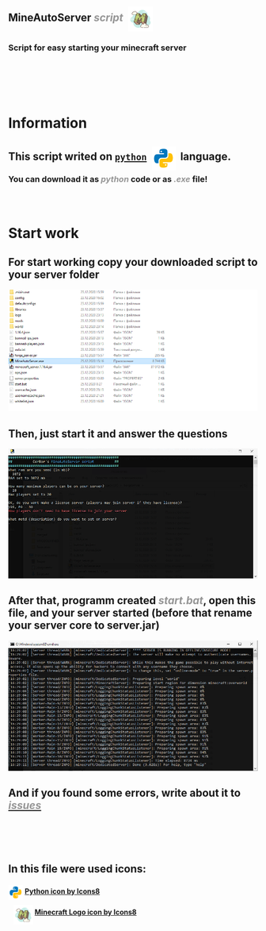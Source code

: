 ## <div style="display: flex"> MineAutoServer <i style="margin-left: 5px; color: #969696">script</i> <img src="./imgs/minecraft_logo.png" width="50" height="50" style="margin-left: 10px; margin-top: -10px"> </div>
### Script for easy starting your minecraft server
### <br />
### <br />
# Information
## This script writed on <a href="https://www.python.org" title="Go to python page">```python```</a> <img src="./imgs/python_logo.png" alt="python logo" style="margin-bottom: -20px; margin-left: 5px"></img><text style="margin-left: 10px">language</text>.
### You can download it as <i style="color: #969696">python</i> code or as <i style="color: #969696">.exe</i> file!
### <br>
# Start work
## For start working copy your downloaded script to your server folder
![step-1](./imgs/step-1.png)
## Then, just start it and answer the questions
![step-2](./imgs/step-2.png)
## After that, programm created <i style="color: #969696">start.bat</i>, open this file, and your server started (before that rename your server core to server.jar)
![step-3](./imgs/step-3.png)
## <div></div>
## And if you found some errors, write about it to <a href="https://github.com/CerBor/MineAutoServerScript/issues" title="Go to issues"><i style="color: #969696">issues</i></a>
#### <br />
#### <br />
## In this file were used icons:
#### <img src="./imgs/python_logo.png" width="30px" height="30px" style="margin-bottom: -12px"> <a href="https://icons8.com/icon/13441/python">Python icon by Icons8</a>
#### <img src="./imgs/minecraft_logo.png" width="40" height="40" style="margin-bottom: -20px; margin-left: 10px"> <a href="https://icons8.com/icon/UkpiWnM96dxv/minecraft-logo">Minecraft Logo icon by Icons8</a>
